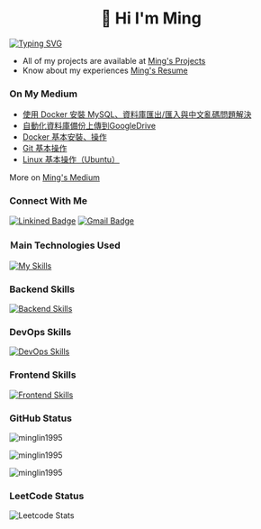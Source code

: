 <h1 align="center">👋 Hi I'm Ming</h1>

[![Typing SVG](https://readme-typing-svg.demolab.com?font=Fira+Code&size=30&weight=900&duration=3000&pause=1000&color=EFC7F7&center=true&vCenter=true&random=false&width=1024&lines=%E6%88%91%E5%8F%AA%E6%98%AF%E5%80%8B%E8%88%88%E8%B6%A3%E4%BD%BF%E7%84%B6%E7%9A%84%E5%B7%A5%E7%A8%8B%E5%B8%AB)](https://git.io/typing-svg)

- All of my projects are available at [Ming's Projects](https://www.minglin.vip/projects)
- Know about my experiences [Ming's Resume](https://www.minglin.vip/Ming's%20Resume.pdf)

<h3 align="left">On My Medium</h3>

<!-- MEDIUM-POST-LIST:START -->
- [使用 Docker 安裝 MySQL、資料庫匯出/匯入與中文亂碼問題解決](https://medium.com/@MingLin1995/%E4%BD%BF%E7%94%A8-docker-%E5%AE%89%E8%A3%9D-mysql-%E8%B3%87%E6%96%99%E5%BA%AB%E5%8C%AF%E5%87%BA-%E5%8C%AF%E5%85%A5%E8%88%87%E4%B8%AD%E6%96%87%E4%BA%82%E7%A2%BC%E5%95%8F%E9%A1%8C%E8%A7%A3%E6%B1%BA-4e6791b2f5c7?source=rss-c2fe90462a50------2)
- [自動化資料庫備份上傳到GoogleDrive](https://medium.com/@MingLin1995/%E8%87%AA%E5%8B%95%E5%8C%96%E8%B3%87%E6%96%99%E5%BA%AB%E5%82%99%E4%BB%BD%E4%B8%8A%E5%82%B3%E5%88%B0googledrive-7aed6ca93fc5?source=rss-c2fe90462a50------2)
- [Docker 基本安裝、操作](https://medium.com/@MingLin1995/docker-%E5%9F%BA%E6%9C%AC%E5%AE%89%E8%A3%9D-%E6%93%8D%E4%BD%9C-b5c6a5b5de6c?source=rss-c2fe90462a50------2)
- [Git 基本操作](https://medium.com/@MingLin1995/git-%E5%9F%BA%E6%9C%AC%E6%93%8D%E4%BD%9C-46e52858671d?source=rss-c2fe90462a50------2)
- [Linux 基本操作（Ubuntu）](https://medium.com/@MingLin1995/linux-%E5%9F%BA%E6%9C%AC%E6%93%8D%E4%BD%9C-ubuntu-67facf0cf658?source=rss-c2fe90462a50------2)
<!-- MEDIUM-POST-LIST:END -->

More on [Ming's Medium](https://medium.com/@MingLin1995)

<h3 align="left">Connect With Me</h3>

[![Linkined Badge](https://img.shields.io/badge/Linkined-blue?style=flat&logo=linkedin&logoColor=white&link=https%3A%2F%2Fwww.linkedin.com%2Fin%2Fyo036563%2F)](https://www.linkedin.com/in/youminglin/)
[![Gmail Badge](https://img.shields.io/badge/Gmail-red?style=flat&logo=gmail&logoColor=white)](mailto:ben014335@gmail.com)

<h3 align="left">Ｍain Technologies Used</h3>

[![My Skills](https://skillicons.dev/icons?i=ts,nestjs,postgres,prisma,docker,aws)](https://skillicons.dev)

<h3 align="left">Backend Skills</h3>

[![Backend Skills](https://skillicons.dev/icons?i=nodejs,express,py,flask,mysql,mongodb,redis,jest)](https://skillicons.dev)

<h3 align="left">DevOps Skills</h3>

[![DevOps Skills](https://skillicons.dev/icons?i=git,github,gitlab,githubactions,gcp,ubuntu,nginx,linux)](https://skillicons.dev)

<h3 align="left">Frontend Skills</h3>

[![Frontend Skills](https://skillicons.dev/icons?i=html,css,js,bootstrap)](https://skillicons.dev)

<h3 align="left">GitHub Status</h3>
<p><img align="center" src="https://github-readme-stats-minglin1995s-projects.vercel.app/api/top-langs?username=minglin1995&count_private=true&theme=ambient_gradient&show_icons=true&locale=en&layout=compact&hide_border=true&hide=html,css,scss&langs_count=3" alt="minglin1995" /></p>

<p><img align="center" src="https://github-readme-stats-minglin1995s-projects.vercel.app/api?username=minglin1995&count_private=true&theme=ambient_gradient&show_icons=true&locale=en&hide=issues,contribs&hide_border=true" alt="minglin1995" /></p>

<p><img align="center" src="https://github-readme-streak-stats.herokuapp.com/?user=minglin1995&count_private=true&theme=ambient_gradient&hide_border=true" alt="minglin1995" /></p>

<h3 align="left">LeetCode Status</h3>

![Leetcode Stats](https://leetcard.jacoblin.cool/MingLin1995?theme=light,unicorn&ext=heatmap)

